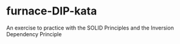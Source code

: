 # furnace-DIP-kata
An exercise to practice with the SOLID Principles and the Inversion Dependency Principle
